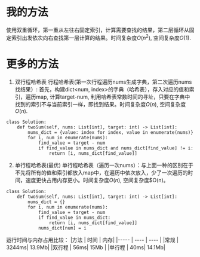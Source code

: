 # 我的方法
使用双重循环，第一重从左往右固定索引，计算需要查找的结果，第二层循环从固定索引出发依次向右查找第一层计算的结果。时间复杂度$O(n^2)$, 空间复杂度$O(1)$.

# 更多的方法
1. 双行程哈希表
行程哈希表(第一次行程遍历nums生成字典，第二次遍历nums找结果）: 首先，构建dict<num, index>的字典（哈希表），存入对应的值和索引，遍历map, 计算target-num, 利用哈希表常数时间的寻址，只要在字典中找到的索引不与当前索引一样，即找到结果。时间复杂度$O(n)$, 空间复杂度$O(n)$.
```python3
class Solution:
    def twoSum(self, nums: List[int], target: int) -> List[int]:
        nums_dict = {value: index for index, value in enumerate(nums)}
        for i, num in enumerate(nums):
            find_value = target - num
            if find_value in nums_dict and nums_dict[find_value] != i:
                return [i, nums_dict[find_value]]
```
2. 单行程哈希表(最优)
单行程哈希表（遍历一次nums）：与上面一种的区别在于不先将所有的值和索引都放入map中，在遍历中依次放入，少了一次遍历的时间，速度更快占用内存更小。时间复杂度$O(n)​$, 空间复杂度$O(n)。
```python3
class Solution:
    def twoSum(self, nums: List[int], target: int) -> List[int]:
        nums_dict = {}
        for i, num in enumerate(nums):
            find_value = target - num
            if find_value in nums_dict:
                return [i, nums_dict[find_value]]
            nums_dict[num] = i
```
运行时间与内存占用比较：
|方法 | 时间 | 内存|
|----- | ---- | ---- |
|常规   | 3244ms| 13.9Mb|
|双行程 | 56ms| 15Mb  |
|单行程 | 40ms| 14.1Mb|